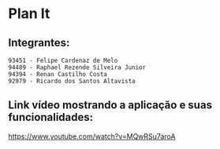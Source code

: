 # Plan It
## Integrantes:
    93451 - Felipe Cardenaz de Melo
    94489 - Raphael Rezende Silveira Junior
    94394 - Renan Castilho Costa
    92979 - Ricardo dos Santos Altavista

## Link vídeo mostrando a aplicação e suas funcionalidades:

https://www.youtube.com/watch?v=MQwRSu7aroA
